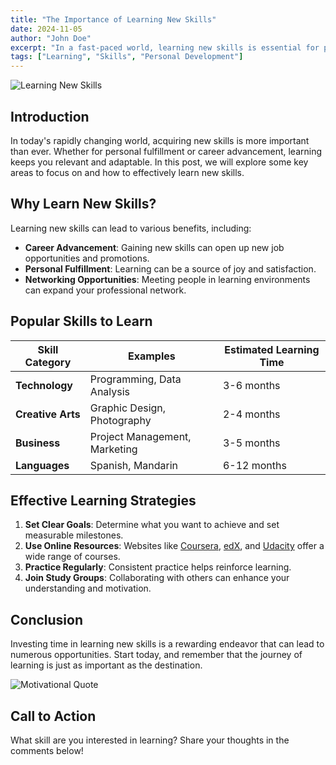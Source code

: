 ```yaml
---
title: "The Importance of Learning New Skills"
date: 2024-11-05
author: "John Doe"
excerpt: "In a fast-paced world, learning new skills is essential for personal and professional growth."
tags: ["Learning", "Skills", "Personal Development"]
---
```


![Learning New Skills](https://via.placeholder.com/800x400.png?text=Learning+New+Skills)

## Introduction

In today's rapidly changing world, acquiring new skills is more important than ever. Whether for personal fulfillment or career advancement, learning keeps you relevant and adaptable. In this post, we will explore some key areas to focus on and how to effectively learn new skills.

## Why Learn New Skills?

Learning new skills can lead to various benefits, including:

- **Career Advancement**: Gaining new skills can open up new job opportunities and promotions.
- **Personal Fulfillment**: Learning can be a source of joy and satisfaction.
- **Networking Opportunities**: Meeting people in learning environments can expand your professional network.

## Popular Skills to Learn

| Skill Category    | Examples                      | Estimated Learning Time |
| ----------------- | ----------------------------- | ----------------------- |
| **Technology**    | Programming, Data Analysis    | 3-6 months              |
| **Creative Arts** | Graphic Design, Photography   | 2-4 months              |
| **Business**      | Project Management, Marketing | 3-5 months              |
| **Languages**     | Spanish, Mandarin             | 6-12 months             |

## Effective Learning Strategies

1. **Set Clear Goals**: Determine what you want to achieve and set measurable milestones.
2. **Use Online Resources**: Websites like [Coursera](https://www.coursera.org), [edX](https://www.edx.org), and [Udacity](https://www.udacity.com) offer a wide range of courses.
3. **Practice Regularly**: Consistent practice helps reinforce learning.
4. **Join Study Groups**: Collaborating with others can enhance your understanding and motivation.

## Conclusion

Investing time in learning new skills is a rewarding endeavor that can lead to numerous opportunities. Start today, and remember that the journey of learning is just as important as the destination.

![Motivational Quote](https://via.placeholder.com/600x200.png?text=Keep+Learning+Everyday)

## Call to Action

What skill are you interested in learning? Share your thoughts in the comments below!

